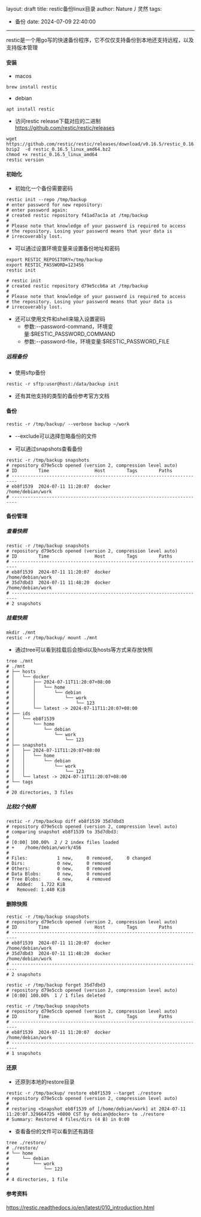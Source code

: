 layout: draft
title: restic备份linux目录
author: Nature丿灵然
tags:
  - 备份
date: 2024-07-09 22:40:00
---
restic是一个用go写的快速备份程序，它不仅仅支持备份到本地还支持远程，以及支持版本管理

<!--more-->

#### 安装

- macos

```shell
brew install restic
```

- debian

```shel
apt install restic
```

- 访问restic release下载对应的二进制<https://github.com/restic/restic/releases>

```shell
wget https://github.com/restic/restic/releases/download/v0.16.5/restic_0.16.5_linux_amd64.bz2
bzip2  -d restic_0.16.5_linux_amd64.bz2
chmod +x restic_0.16.5_linux_amd64
restic version
```

#### 初始化

- 初始化一个备份需要密码

```shell
restic init --repo /tmp/backup
# enter password for new repository:
# enter password again:
# created restic repository f41ad7ac1a at /tmp/backup
# 
# Please note that knowledge of your password is required to access
# the repository. Losing your password means that your data is
# irrecoverably lost.
```

- 可以通过设置环境变量来设置备份地址和密码

```shell
export RESTIC_REPOSITORY=/tmp/backup
export RESTIC_PASSWORD=123456
restic init

# restic init
# created restic repository d79e5ccb6a at /tmp/backup
# 
# Please note that knowledge of your password is required to access
# the repository. Losing your password means that your data is
# irrecoverably lost.
```

- 还可以使用文件和shell来输入设置密码
  - 参数:--password-command，环境变量:$RESTIC_PASSWORD_COMMAND
  - 参数:--password-file，环境变量:$RESTIC_PASSWORD_FILE

##### 远程备份

- 使用sftp备份

```shell
restic -r sftp:user@host:/data/backup init
```

- 还有其他支持的类型的备份参考官方文档

#### 备份

```shell
restic -r /tmp/backup/ --verbose backup ~/work
```

- --exclude可以选择忽略备份的文件

- 可以通过snapshots查看备份

```shell
restic -r /tmp/backup snapshots
# repository d79e5ccb opened (version 2, compression level auto)
# ID        Time                 Host        Tags        Paths
# ------------------------------------------------------------------------
# eb8f1539  2024-07-11 11:20:07  docker                  /home/debian/work
# ------------------------------------------------------------------------
```

#### 备份管理

##### 查看快照

```shell
restic -r /tmp/backup snapshots
# repository d79e5ccb opened (version 2, compression level auto)
# ID        Time                 Host        Tags        Paths
# ------------------------------------------------------------------------
# eb8f1539  2024-07-11 11:20:07  docker                  /home/debian/work
# 35d7dbd3  2024-07-11 11:48:20  docker                  /home/debian/work
# ------------------------------------------------------------------------
# 2 snapshots
```

##### 挂载快照

```shell
mkdir ./mnt
restic -r /tmp/backup/ mount ./mnt
```

- 通过tree可以看到挂载后会按id以及hosts等方式来存放快照

```shell
tree ./mnt
# ./mnt
# ├── hosts
# │   └── docker
# │       ├── 2024-07-11T11:20:07+08:00
# │       │   └── home
# │       │       └── debian
# │       │           └── work
# │       │               └── 123
# │       └── latest -> 2024-07-11T11:20:07+08:00
# ├── ids
# │   └── eb8f1539
# │       └── home
# │           └── debian
# │               └── work
# │                   └── 123
# ├── snapshots
# │   ├── 2024-07-11T11:20:07+08:00
# │   │   └── home
# │   │       └── debian
# │   │           └── work
# │   │               └── 123
# │   └── latest -> 2024-07-11T11:20:07+08:00
# └── tags
# 
# 20 directories, 3 files
```

##### 比较2个快照

```shell
restic -r /tmp/backup diff eb8f1539 35d7dbd3
# repository d79e5ccb opened (version 2, compression level auto)
# comparing snapshot eb8f1539 to 35d7dbd3:
# 
# [0:00] 100.00%  2 / 2 index files loaded
# +    /home/debian/work/456
# 
# Files:           1 new,     0 removed,     0 changed
# Dirs:            0 new,     0 removed
# Others:          0 new,     0 removed
# Data Blobs:      0 new,     0 removed
# Tree Blobs:      4 new,     4 removed
#   Added:   1.722 KiB
#   Removed: 1.440 KiB
```

#### 删除快照

```shell
restic -r /tmp/backup snapshots
# repository d79e5ccb opened (version 2, compression level auto)
# ID        Time                 Host        Tags        Paths
# ------------------------------------------------------------------------
# eb8f1539  2024-07-11 11:20:07  docker                  /home/debian/work
# 35d7dbd3  2024-07-11 11:48:20  docker                  /home/debian/work
# ------------------------------------------------------------------------
# 2 snapshots

restic -r /tmp/backup forget 35d7dbd3
# repository d79e5ccb opened (version 2, compression level auto)
# [0:00] 100.00%  1 / 1 files deleted

restic -r /tmp/backup snapshots
# repository d79e5ccb opened (version 2, compression level auto)
# ID        Time                 Host        Tags        Paths
# ------------------------------------------------------------------------
# eb8f1539  2024-07-11 11:20:07  docker                  /home/debian/work
# ------------------------------------------------------------------------
# 1 snapshots
```

#### 还原

- 还原到本地的restore目录

```shell
restic -r /tmp/backup/ restore eb8f1539 --target ./restore
# repository d79e5ccb opened (version 2, compression level auto)
# 
# restoring <Snapshot eb8f1539 of [/home/debian/work] at 2024-07-11 11:20:07.329664725 +0800 CST by debian@docker> to ./restore
# Summary: Restored 4 files/dirs (4 B) in 0:00
```

- 查看备份的文件可以看到还有路径

```shell
tree ./restore/
# ./restore/
# └── home
#     └── debian
#         └── work
#             └── 123
# 
# 4 directories, 1 file
```

#### 参考资料

<https://restic.readthedocs.io/en/latest/010_introduction.html>
